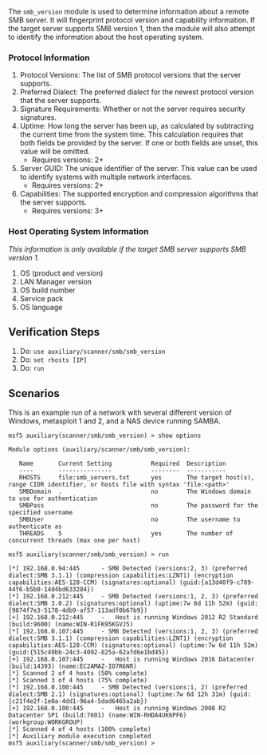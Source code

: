 The `smb_version` module is used to determine information about a remote SMB server. It will fingerprint protocol
version and capability information. If the target server supports SMB version 1, then the module will also attempt to
identify the information about the host operating system.

### Protocol Information

1. Protocol Versions: The list of SMB protocol versions that the server supports.
1. Preferred Dialect: The preferred dialect for the newest protocol version that the server supports.
1. Signature Requirements: Whether or not the server requires security signatures.
1. Uptime: How long the server has been up, as calculated by subtracting the current time from the system time. This 
   calculation requires that both fields be provided by the server. If one or both fields are unset, this value will be
   omitted.
    * Requires versions: 2+
1. Server GUID: The unique identifier of the server. This value can be used to identify systems with multiple network 
   interfaces.
    * Requires versions: 2+
1. Capabilities: The supported encryption and compression algorithms that the server supports.
    * Requires versions: 3+

### Host Operating System Information

*This information is only available if the target SMB server supports SMB version 1.*

1. OS (product and version)
1. LAN Manager version
1. OS build number
1. Service pack
1. OS language

## Verification Steps

1. Do: `use auxiliary/scanner/smb/smb_version`
2. Do: `set rhosts [IP]`
3. Do: `run`

## Scenarios

This is an example run of a network with several different version of Windows, metasploit 1 and 2, and a NAS device running SAMBA.

```
msf5 auxiliary(scanner/smb/smb_version) > show options 

Module options (auxiliary/scanner/smb/smb_version):

   Name       Current Setting           Required  Description
   ----       ---------------           --------  -----------
   RHOSTS     file:smb_servers.txt      yes       The target host(s), range CIDR identifier, or hosts file with syntax 'file:<path>'
   SMBDomain  .                         no        The Windows domain to use for authentication
   SMBPass                              no        The password for the specified username
   SMBUser                              no        The username to authenticate as
   THREADS    5                         yes       The number of concurrent threads (max one per host)

msf5 auxiliary(scanner/smb/smb_version) > run

[*] 192.168.0.94:445      - SMB Detected (versions:2, 3) (preferred dialect:SMB 3.1.1) (compression capabilities:LZNT1) (encryption capabilities:AES-128-CCM) (signatures:optional) (guid:{a13d40f9-c789-44f6-b5b0-14d4bd633284})
[*] 192.168.0.212:445     - SMB Detected (versions:1, 2, 3) (preferred dialect:SMB 3.0.2) (signatures:optional) (uptime:7w 6d 11h 52m) (guid:{9874f7e3-5178-4db9-af57-113adf0b67b9})
[+] 192.168.0.212:445     -   Host is running Windows 2012 R2 Standard (build:9600) (name:WIN-R1FK95KGVJ5)
[*] 192.168.0.107:445     - SMB Detected (versions:1, 2, 3) (preferred dialect:SMB 3.1.1) (compression capabilities:LZNT1) (encryption capabilities:AES-128-CCM) (signatures:optional) (uptime:7w 6d 11h 52m) (guid:{515c49bb-24c3-4092-825a-62afd6e1bd45})
[+] 192.168.0.107:445     -   Host is running Windows 2016 Datacenter (build:14393) (name:EC2AMAZ-IO7R6NR)
[*] Scanned 2 of 4 hosts (50% complete)
[*] Scanned 3 of 4 hosts (75% complete)
[*] 192.168.0.100:445     - SMB Detected (versions:1, 2) (preferred dialect:SMB 2.1) (signatures:optional) (uptime:7w 6d 12h 31m) (guid:{c21f4e2f-1e0a-4dd1-96a4-5dad6465a2ab})
[+] 192.168.0.100:445     -   Host is running Windows 2008 R2 Datacenter SP1 (build:7601) (name:WIN-RHDA4UK6PF6) (workgroup:WORKGROUP)
[*] Scanned 4 of 4 hosts (100% complete)
[*] Auxiliary module execution completed
msf5 auxiliary(scanner/smb/smb_version) > 
```
